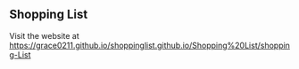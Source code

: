 ## Shopping List
Visit the website at https://grace0211.github.io/shoppinglist.github.io/Shopping%20List/shopping-List
